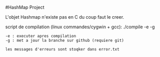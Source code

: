 #HashMap Project

L'objet Hashmap n'existe pas en C du coup faut le creer.

script de compilation (linux commandes/cygwin + gcc):
	./compile -e -g

	-e : executer apres compilation
	-g : met a jour la branche sur github (requiere git)

	les messages d'erreurs sont stoqker dans error.txt


